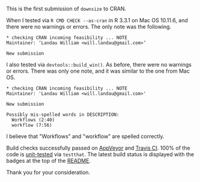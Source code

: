 This is the first submission of `downsize` to CRAN. 

When I tested via `R CMD CHECK --as-cran` in R 3.3.1 on Mac OS 10.11.6, and there were no warnings or errors. The only note was the following.

```
* checking CRAN incoming feasibility ... NOTE
Maintainer: ‘Landau William <will.landau@gmail.com>’

New submission
```

I also tested via `devtools::build_win()`. As before, there were no warnings or errors. There was only one note, and it was similar to the one from Mac OS.

```
* checking CRAN incoming feasibility ... NOTE
Maintainer: 'Landau William <will.landau@gmail.com>'

New submission

Possibly mis-spelled words in DESCRIPTION:
  Workflows (2:40)
  workflow (7:56)
```

I believe that "Workflows" and "workflow" are spelled correctly.

Build checks successfully passed on [AppVeyor](https://ci.appveyor.com/project/wlandau/downsize) and [Travis CI](https://travis-ci.org/wlandau/downsize). 100% of the code is [unit-tested](https://codecov.io/github/wlandau/downsize?branch=master) via `testthat`. The latest build status is displayed with the badges at the top of the [README](https://github.com/wlandau/downsize/blob/master/README.md).

Thank you for your consideration.
